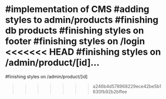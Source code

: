 #implementation of CMS
#adding styles to admin/products
#finishing db products
#finishing styles on footer
#finishing styles on /login
<<<<<<< HEAD
#finishing styles on /admin/product/[id]...
=======
#finishing styles on /admin/product/[id]

> > > > > > > a246b4d578968229ece42be5b1630fb92b2bffee

